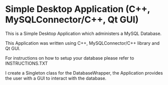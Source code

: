 # Simple Desktop Application (C++, MySQLConnector/C++, Qt GUI)

This is a Simple Desktop Application which administers a MySQL Database. 

This Application was written using C++, MySQLConnector/C++ library and Qt GUI.

For instructions on how to setup your database please refer to INSTRUCTIONS.TXT

I create a Singleton class for the DatabaseWrapper, the Application provides the user with a GUI to interact with the database.